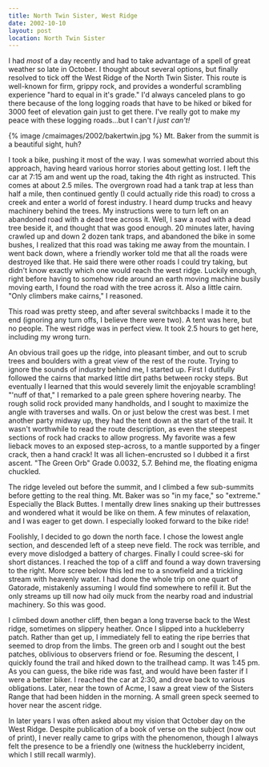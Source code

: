 ```yaml
---
title: North Twin Sister, West Ridge
date: 2002-10-10
layout: post
location: North Twin Sister
---
```


I had *most* of a day recently and had to take advantage of a
spell of great weather so late in October. I thought about several
options, but finally resolved to tick off the West Ridge of the North
Twin Sister.  This route is well-known for firm, grippy rock, and
provides a wonderful scrambling experience "hard to equal in it's
grade."  I'd always canceled plans to go there because of the long
logging roads that have to be hiked or biked for 3000 feet of
elevation gain just to get there.  I've really got to make my peace
with these logging roads...but I can't *I just can't!*

{% image /cmaimages/2002/bakertwin.jpg %}
Mt. Baker from the summit is a beautiful sight, huh?


I took a bike, pushing it most of the way. I was somewhat worried
about this approach, having heard various horror stories about getting
lost. I left the car at 7:15 am and went up the road, taking the 4th
right as instructed. This comes at about 2.5 miles. The overgrown road
had a tank trap at less than half a mile, then continued gently (I
could actually ride this road) to cross a creek and enter a world of
forest industry. I heard dump trucks and heavy machinery behind the
trees. My instructions were to turn left on an abandoned road with a
dead tree across it. Well, I saw a road with a dead tree beside it,
and thought that was good enough. 20 minutes later, having crawled up
and down 2 dozen tank traps, and abandoned the bike in some bushes, I
realized that this road was taking me away from the mountain. I went
back down, where a friendly worker told me that all the roads were
destroyed like that. He said there were other roads I could try
taking, but didn't know exactly which one would reach the west
ridge. Luckily enough, right before having to somehow ride around an
earth moving machine busily moving earth, I found the road with the
tree across it. Also a little cairn. "Only climbers make cairns," I
reasoned.


This road was pretty steep, and after several switchbacks I made it
to the end (ignoring any turn offs, I believe there were two). A
tent was here, but no people. The west ridge was in perfect view.
It took 2.5 hours to get here, including my wrong turn.


An obvious trail goes up the ridge, into pleasant timber, and out to scrub
trees and boulders with a great view of the rest of the route. Trying
to ignore the sounds of industry behind me, I started up. First I dutifully
followed the cairns that marked little dirt paths between rocky steps.
But eventually I learned that this would severely limit the enjoyable
scrambling! "'nuff of that," I remarked to a pale green
sphere hovering nearby. The rough solid rock provided many handholds, and I
sought to maximize the angle with traverses and walls. On or just below
the crest was best. I met another party midway up, they had the tent
down at the start of the trail. It wasn't worthwhile to read the route
description, as even the steepest sections of rock had cracks
to allow progress. My favorite was a few lieback moves to an exposed
step-across, to a mantle supported by a finger crack, then a hand
crack! It was all lichen-encrusted so I dubbed it a first ascent.
"The Green Orb" Grade 0.0032, 5.7. Behind me, the floating enigma
chuckled. 


The ridge leveled out before the summit, and I climbed a few sub-summits
before getting to the real thing. Mt. Baker was so "in my face," so
"extreme." Especially the Black Buttes. I mentally drew lines snaking 
up their buttresses and wondered what it would be like on them. A few
minutes of relaxation, and I was eager to get down. I especially looked
forward to the bike ride! 


Foolishly, I decided to go down the north face. I chose the lowest angle
section, and descended left of a steep neve field. The rock was terrible,
and every move dislodged a battery of charges. Finally I could scree-ski
for short distances. I reached the top of a cliff and found a way down
traversing to the right. More scree below this led me to a snowfield
and a trickling stream with heavenly water. I had done the whole trip
on one quart of Gatorade, mistakenly assuming I would find somewhere to
refill it. But the only streams up till now had oily muck from the
nearby road and industrial machinery. So this was good.


I climbed down another cliff, then began a long traverse back to the
West ridge, sometimes on slippery heather. Once I slipped into a
huckleberry patch. Rather than get up, I immediately fell to eating
the ripe berries that seemed to drop from the limbs. The green orb and
I sought out the best patches, oblivious to observers friend or foe.
Resuming the descent, I quickly found the trail and hiked down
to the trailhead camp. It was 1:45 pm. As you can guess, the bike ride
was fast, and would have been faster if I were a better biker.
I reached the car at 2:30, and drove back to various obligations.
Later, near the town of Acme, I saw a great view of the Sisters Range
that had been hidden in the morning. A small green speck seemed to
hover near the ascent ridge.


In later years I was often asked about my vision that October day
on the West Ridge. Despite publication of a book of verse on the subject
(now out of print), I never really came to grips with the phenomenon,
though I always felt the presence to be a friendly one (witness the
huckleberry incident, which I still recall warmly).

